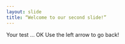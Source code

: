 ```yaml
---
layout: slide
title: “Welcome to our second slide!”
---
```

Your test ... OK
Use the left arrow to go back!
